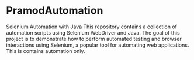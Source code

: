 # PramodAutomation
Selenium Automation with Java This repository contains a collection of automation scripts using Selenium WebDriver and Java. The goal of this project is to demonstrate how to perform automated testing and browser interactions using Selenium, a popular tool for automating web applications.
<br>
This is contains automation only.

